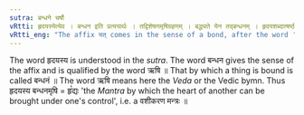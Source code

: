 ```yaml
---
sutra: बन्धने चर्षौ
vRtti: हृदयस्येत्येव । बन्धन इति प्रत्ययार्थः । तद्विशेषणमृषिग्रहणम् । बद्ध्यते येन तद्बन्धनम् । हृदयशब्दात्षष्ठीसमर्थाद्बन्धने ऋषावभिधेये यत् प्रत्ययो भवति ॥
vRtti_eng: "The affix यत् comes in the sense of a bond, after the word '_hridaya_', being in the genitive construction, when the word denotes a 'hymn'."
---
```

The word हृदयस्य is understood in the _sutra_. The word बन्धन gives the sense of the affix and is qualified by the word ऋषि ॥ That by which a thing is bound is called बन्धनं ॥ The word ऋषि means here the _Veda_ or the Vedic bymn. Thus हृदयस्य बन्धनमृषि = हृ꣡द्यः 'the _Mantra_ by which the heart of another can be brought under one's control', i.e. a वशीकरण मन्त्रः ॥
